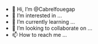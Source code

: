 - 👋 Hi, I’m @Cabrelfouegap
- 👀 I’m interested in ...
- 🌱 I’m currently learning ...
- 💞️ I’m looking to collaborate on ...
- 📫 How to reach me ...

<!---
Cabrelfouegap/Cabrelfouegap is a ✨ special ✨ repository because its `README.md` (this file) appears on your GitHub profile.
You can click the Preview link to take a look at your changes.
--->
